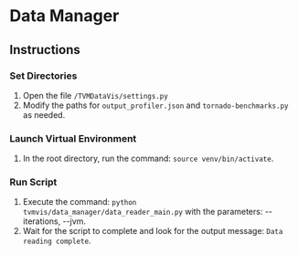 # Data Manager
## Instructions


### Set Directories
1. Open the file `/TVMDataVis/settings.py`
2. Modify the paths for `output_profiler.json` and `tornado-benchmarks.py` as needed.


### Launch Virtual Environment
1. In the root directory, run the command: `source venv/bin/activate`.

### Run Script
1. Execute the command: `python tvmvis/data_manager/data_reader_main.py` with the parameters: --iterations, --jvm.
2. Wait for the script to complete and look for the output message: `Data reading complete`.

